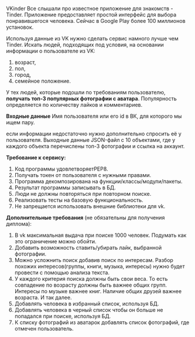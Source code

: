 VKinder
Все слышали про известное приложение для знакомств - Tinder. Приложение предоставляет простой интерфейс для выбора понравившегося человека. Сейчас в Google Play более 100 миллионов установок.

Используя данные из VK нужно сделать сервис намного лучше чем Tinder. Искать людей, подходящих под условия, на основании информации о пользователе из VK:

1. возраст,
1. пол,
1. город,
1. семейное положение.

У тех людей, которые подошли по требованиям пользователю, **получать топ-3 популярных фотографии с аватара**. 
Популярность определяется по количеству лайков и комментариев.

**Входные данные**
Имя пользователя или его id в ВК, для которого мы ищем пару.

если информации недостаточно нужно дополнительно спросить её у пользователя.
Выходные данные
JSON-файл с 10 объектами, где у каждого объекта перечислены топ-3 фотографии и ссылка на аккаунт.

**Требование к сервису:**
1. Код программы удовлетворяетPEP8.
1. Получать токен от пользователя с нужными правами.
1. Программа декомпозирована на функции/классы/модули/пакеты.
1. Результат программы записывать в БД.
1. Люди не должны повторяться при повторном поиске.
1. Реализовать тесты на базовую функциональность.
1. Не запрещается использовать внешние библиотеки для vk.

**Дополнительные требования** (не обязательны для получения диплома):
1. В vk максимальная выдача при поиске 1000 человек. Подумать как это ограничение можно обойти.
1. Добавить возможность ставить/убирать лайк, выбранной фотографии.
1. Можно усложнить поиск добавив поиск по интересам. Разбор похожих интересов(группы, книги, музыка, интересы) нужно будет провести с помощью анализа текста.
1. У каждого критерия поиска должны быть свои веса. То есть совпадение по возрасту должны быть важнее общих групп. Интересы по музыке важнее книг. Наличие общих друзей важнее возраста. И так далее.
1. Добавлять человека в избранный список, используя БД.
1. Добавлять человека в черный список чтобы он больше не попадался при поиске, используя БД.
1. К списку фотографий из аватарок добавлять список фотографий, где отмечен пользователь.
